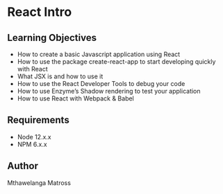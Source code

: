 # React Intro

## Learning Objectives
* How to create a basic Javascript application using React
* How to use the package create-react-app to start developing quickly with React
* What JSX is and how to use it
* How to use the React Developer Tools to debug your code
* How to use Enzyme’s Shadow rendering to test your application
* How to use React with Webpack & Babel

## Requirements
* Node 12.x.x
* NPM 6.x.x

## Author
Mthawelanga Matross
